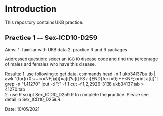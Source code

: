 Introduction
======
This repository contains UKB practice.

Practice 1 -- Sex-ICD10-D259
-------
Aims: 1. familiar with UKB data
      2. practice R and R packages

Addressed question: select an ICD10 disease code and find the percentage of males and females who have this disease.

Results: 1. use following to get data.
            commands head -n 1 ukb34137bu.tb | awk '{for(i=0;++i<=NF;)a[i]=a[i]?a[i] FS $i:$i}END{for(i=0;i++<NF;)print a[i]}' | grep -n "f.41270" |cut -d ":" -f 1 
            cut -f 1,2,2926-3138 ukb34137.tab > 41270.tab   
         2. use R script Sex_ICD10_D259.R to complete the practice. Please see detail in Sex_ICD10_D259.R.

Date: 10/05/2021 
